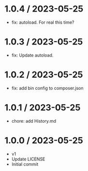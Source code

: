 
1.0.4 / 2023-05-25
==================

  * fix: autoload. For real this time?

1.0.3 / 2023-05-25
==================

  * fix: Update autoload.

1.0.2 / 2023-05-25
==================

  * fix: add bin config to composer.json

1.0.1 / 2023-05-25
==================

  * chore: add History.md

1.0.0 / 2023-05-25
==================

  * v1
  * Update LICENSE
  * Initial commit
